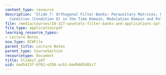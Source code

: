 ```yaml
---
content_type: resource
description: 'Slide 7: Orthogonal Filter Banks: Paraunitary Matrices; Orthogonality
  Condition (Condition O) in the Time Domain, Modulation Domain and Polyphase Domain.'
file: /media/courses/18-327-wavelets-filter-banks-and-applications-spring-2003/4ad5423f6762e356acb16ad9465401cf_Slides7.pdf
file_type: application/pdf
learning_resource_types:
- Lecture Notes
ocw_type: OCWFile
parent_title: Lecture Notes
parent_type: CourseSection
resourcetype: Document
title: Slides7.pdf
uid: 4ad5423f-6762-e356-acb1-6ad9465401cf
---
```

